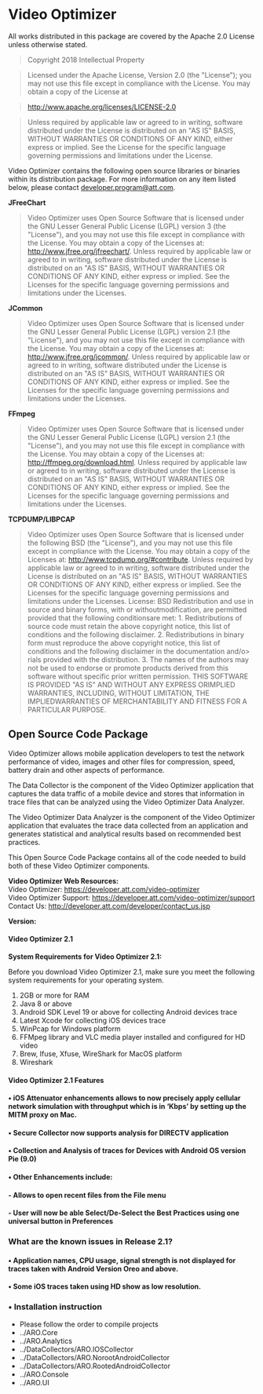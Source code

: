 
# Video Optimizer

All works distributed in this package are covered by the Apache 2.0 License unless otherwise stated.

> Copyright 2018
Intellectual Property

> Licensed under the Apache License, Version 2.0 (the "License");
> you may not use this file except in compliance with the License.
> You may obtain a copy of the License at

> http://www.apache.org/licenses/LICENSE-2.0

> Unless required by applicable law or agreed to in writing, software
> distributed under the License is distributed on an "AS IS" BASIS,
> WITHOUT WARRANTIES OR CONDITIONS OF ANY KIND, either express or implied.
> See the License for the specific language governing permissions and
> limitations under the License.

Video Optimizer contains the following open source libraries or binaries within its distribution package.  For more information on any item listed below, please contact developer.program@att.com.


**JFreeChart**  
> Video Optimizer uses Open Source Software that is licensed under the GNU Lesser General Public License (LGPL) version 3 (the "License"), and you may not use this file except in compliance with the License. You may obtain a copy of the Licenses at: http://www.jfree.org/jfreechart/. Unless required by applicable law or agreed to in writing, software distributed under the License is distributed on an "AS IS" BASIS, WITHOUT WARRANTIES OR CONDITIONS OF ANY KIND, either express or implied. See the Licenses for the specific language governing permissions and limitations under the Licenses.  

**JCommon**  
> Video Optimizer uses Open Source Software that is licensed under the GNU Lesser General Public License (LGPL) version 2.1 (the "License"), and you may not use this file except in compliance with the License. You may obtain a copy of the Licenses at: http://www.jfree.org/jcommon/. Unless required by applicable law or agreed to in writing, software distributed under the License is distributed on an "AS IS" BASIS, WITHOUT WARRANTIES OR CONDITIONS OF ANY KIND, either express or implied. See the Licenses for the specific language governing permissions and limitations under the Licenses.  

**FFmpeg**  
> Video Optimizer uses Open Source Software that is licensed under the GNU Lesser General Public License (LGPL) version 2.1 (the "License"), and you may not use this file except in compliance with the License. You may obtain a copy of the Licenses at: http://ffmpeg.org/download.html. Unless required by applicable law or agreed to in writing, software distributed under the License is distributed on an "AS IS" BASIS, WITHOUT WARRANTIES OR CONDITIONS OF ANY KIND, either express or implied. See the Licenses for the specific language governing permissions and limitations under the Licenses.  

**TCPDUMP/LIBPCAP**  
> Video Optimizer uses Open Source Software that is licensed under the following BSD (the "License"), and you may not use this file except in compliance with the License. You may obtain a copy of the Licenses at: http://www.tcpdump.org/#contribute. Unless required by applicable law or agreed to in writing, software distributed under the License is distributed on an "AS IS" BASIS, WITHOUT WARRANTIES OR CONDITIONS OF ANY KIND, either express or implied. See the Licenses for the specific language governing permissions and limitations under the Licenses. License: BSD Redistribution and use in source and binary forms, with or withoutmodification, are permitted provided that the following conditionsare met: 1. Redistributions of source code must retain the above copyright notice, this list of conditions and the following disclaimer. 2. Redistributions in binary form must reproduce the above copyright notice, this list of conditions and the following disclaimer in the documentation and/o> rials provided with the distribution. 3. The names of the authors may not be used to endorse or promote products derived from this software without specific prior written permission.  THIS SOFTWARE IS PROVIDED "AS IS" AND WITHOUT ANY EXPRESS ORIMPLIED WARRANTIES, INCLUDING, WITHOUT LIMITATION, THE IMPLIEDWARRANTIES OF MERCHANTABILITY AND FITNESS FOR A PARTICULAR PURPOSE.  

## Open Source Code Package

Video Optimizer allows mobile application developers to test the network performance of video, images and other files for compression, speed, battery drain and other aspects of performance.

The Data Collector is the component of the Video Optimizer application that captures the data traffic of a mobile device and stores that information in trace files that can be analyzed using the Video Optimizer Data Analyzer.

The Video Optimizer Data Analyzer is the component of the Video Optimizer application that evaluates the trace data collected from an application and generates statistical and analytical results based on recommended best practices.

This Open Source Code Package contains all of the code needed to build both of these Video Optimizer components.


**Video Optimizer Web Resources:**  
Video Optimizer: https://developer.att.com/video-optimizer<br/>
Video Optimizer Support: https://developer.att.com/video-optimizer/support<br/>
Contact Us: http://developer.att.com/developer/contact_us.jsp<br/>


**Version:**  
#### Video Optimizer 2.1

**System Requirements for Video Optimizer 2.1:**

Before you download Video Optimizer 2.1, make sure you meet the following system requirements for your operating system.

1. 2GB or more for RAM
2. Java 8 or above
3. Android SDK Level 19 or above for collecting Android devices trace
4. Latest Xcode for collecting iOS devices trace
5. WinPcap for Windows platform
6. FFMpeg library and VLC media player installed and configured for HD video
7. Brew, Ifuse, Xfuse, WireShark  for MacOS platform
8. Wireshark



#### Video Optimizer 2.1 Features

#### • iOS Attenuator enhancements allows to now precisely apply cellular network simulation with throughput which is in ‘Kbps’ by setting up the MITM proxy on Mac.

#### • Secure Collector now supports analysis for DIRECTV application

#### • Collection and Analysis of traces for Devices with Android OS version Pie (9.0)

#### •	Other Enhancements include:
#### - Allows to open recent files from the File menu
#### - User will now be able Select/De-Select the Best Practices using one universal button in Preferences


### What are the known issues in Release 2.1?

#### •	Application names, CPU usage, signal strength is not displayed for traces taken with Android Version Oreo and above.
#### •	Some iOS traces taken using HD show as low resolution. 

### •  Installation instruction
+ Please follow the order to compile projects
+ ../ARO.Core
+ ../ARO.Analytics
+ ../DataCollectors/ARO.IOSCollector
+ ../DataCollectors/ARO.NorootAndroidCollector
+ ../DataCollectors/ARO.RootedAndroidCollector
+ ../ARO.Console  
+ ../ARO.UI
